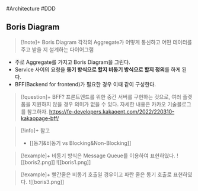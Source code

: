 #Architecture #DDD


## Boris Diagram
> [!note]+ Boris Diagram
> 각각의 Aggregate가 어떻게 통신하고 어떤 데이터를 주고 받을 지 설계하는 다이어그램

- 주로 Aggregate를 가지고 Boris Diagram을 그린다.
- Service 사이의 요청을 **동기 방식으로 할지 비동기 방식으로 할지 정의**를 하게 된다. 
- BFF(Backend for frontend)가 필요한 경우 이때 같이 구성한다.

> [!question]+ BFF?
> 프론트엔드를 위한 중간 서버를 구현하는 것으로, 여러 플랫폼을 지원하지 않을 경우 의미가 없을 수 있다. 자세한 내용은 카카오 기술블로그를 참고하자.
> https://fe-developers.kakaoent.com/2022/220310-kakaopage-bff/

> [!info]+ 참고
> + [[동기&비동기 vs Blocking&Non-Blocking]]


> [!example]+ 
> 비동기 방식은 Message Queue를 이용하여 표현하였다.
![[boris2.png]]
![[boris1.png]]


> [!example]+ 
> 빨간줄은 비동기 호출일 경우이고 파란 줄은 동기 호출로 표현하였다.
![[boris3.png]]